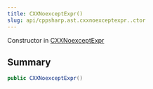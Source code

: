 ```yaml
---
title: CXXNoexceptExpr()
slug: api/cppsharp.ast.cxxnoexceptexpr..ctor
---
```

Constructor in [CXXNoexceptExpr](/api/cppsharp/ast/cxxnoexceptexpr)

## Summary



```csharp
public CXXNoexceptExpr()
```

